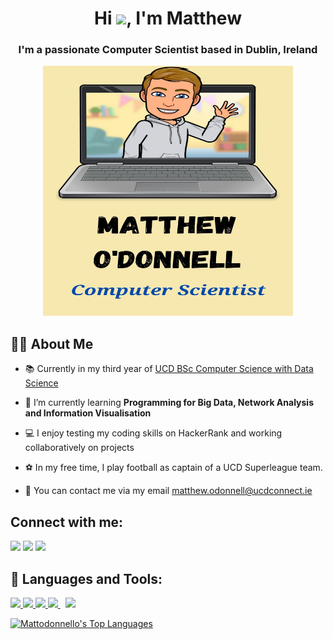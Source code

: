 <h1 align="center">Hi <img src="https://raw.githubusercontent.com/MartinHeinz/MartinHeinz/master/wave.gif" width="30px">, I'm Matthew</h1>
<h3 align="center">I'm a passionate Computer Scientist based in Dublin, Ireland</h3>


<p align="center">
<img src="https://github.com/Mattodonnello/Mattodonnello/blob/main/Greeting.jpg?raw=true" width="400" height="400">
    
## 🙋‍♂️ About Me

- 📚 Currently in my third year of [UCD BSc Computer Science with Data Science ](https://www.myucd.ie/courses/science/computer-science-data-science/)

- 🌱 I’m currently learning **Programming for Big Data, Network Analysis and Information Visualisation**

- 💻 I enjoy testing my coding skills on HackerRank and working collaboratively on projects

- ⚽ In my free time, I play football as captain of a UCD Superleague team.

- 📧 You can contact me via my email matthew.odonnell@ucdconnect.ie

## Connect with me:
<p align="left">

<a href = "https://www.linkedin.com/in/matthew-o-donnell-818222229/"><img src="https://img.icons8.com/fluent/48/000000/linkedin.png"/></a>
<a href = "https://twitter.com/mattodonnello"><img src="https://img.icons8.com/fluent/48/000000/twitter.png"/></a>
<a href = "https://www.instagram.com/mattodonnello/"><img src="https://img.icons8.com/fluent/48/000000/instagram-new.png"/></a>

</p>


## 🚀 Languages and Tools:

<p align="left"> 
    <a href="https://www.java.com" target="_blank"> <img src="https://img.icons8.com/color/48/000000/java-coffee-cup-logo.png"/> </a>
    <a href="https://www.cprogramming.com/" target="_blank"> <img src="https://img.icons8.com/color/48/000000/c-programming.png"/> </a>
    <a href="https://www.python.org" target="_blank"> <img src="https://img.icons8.com/color/48/000000/python.png"/> </a> 
    <a style="padding-right:8px;" href="https://www.mysql.com/" target="_blank"> <img src="https://img.icons8.com/fluent/50/000000/mysql-logo.png"/> </a>
    <a href="https://git-scm.com/" target="_blank"> <img src="https://img.icons8.com/color/48/000000/git.png"/> </a> 
</p>

<p align="left"> 
<a href="https://github.com/Mattodonnello/github-readme-stats"><img alt="Mattodonnello's Top Languages" src="https://github-readme-stats.vercel.app/api/top-langs/?username=Mattodonnello&langs_count=8&count_private=true&layout=compact&theme=react&hide_border=true&bg_color=0D1117" /></a> 

